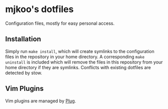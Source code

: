 # mjkoo's dotfiles

Configuration files, mostly for easy personal access.

## Installation

Simply run `make install`, which will create symlinks to the configuration files
in the repository in your home directory. A corresponding `make uninstall` is
included which will remove the files in this repository from your home directory
if they are symlinks. Conflicts with existing dotfiles are detected by stow.

## Vim Plugins

Vim plugins are managed by [Plug](https://github.com/junegunn/vim-plug).

